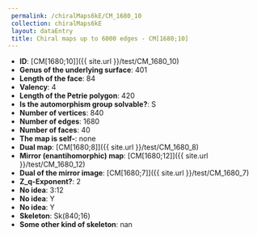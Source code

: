 ```yaml
--- 
 permalink: /chiralMaps6kE/CM_1680_10 
 collection: chiralMaps6kE
 layout: dataEntry
 title: Chiral maps up to 6000 edges - CM[1680;10]
---
```


- **ID**: [CM[1680;10]]({{ site.url }}/test/CM_1680_10)
- **Genus of the underlying surface**: 401
- **Length of the face**: 84
- **Valency**: 4
- **Length of the Petrie polygon**: 420
- **Is the automorphism group solvable?**: S
- **Number of vertices**: 840
- **Number of edges**: 1680
- **Number of faces**: 40
- **The map is self-**: none
- **Dual map**: [CM[1680;8]]({{ site.url }}/test/CM_1680_8)
- **Mirror (enantihomorphic) map**: [CM[1680;12]]({{ site.url }}/test/CM_1680_12)
- **Dual of the mirror image**: [CM[1680;7]]({{ site.url }}/test/CM_1680_7)
- **Z_q-Exponent?**: 2
- **No idea**:  3:12
- **No idea**: Y
- **No idea**: Y
- **Skeleton**: Sk(840;16)
- **Some other kind of skeleton**: nan
